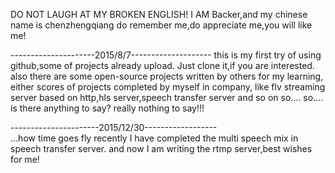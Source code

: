DO NOT LAUGH AT MY BROKEN ENGLISH!
I AM Backer,and my chinese name is chenzhengqiang
do remember me,do appreciate me,you will like me!


---------------------2015/8/7--------------------
this is my first try of using github,some of projects already upload.
Just clone it,if you are interested.
also there are some open-source projects written by others for my learning,
either scores of projects completed by myself in company,
like flv streaming server based on http,hls server,speech transfer server and so on
so....
so....
is there anything to say?
really nothing to say!!!


----------------------2015/12/30------------------                                              
...how time goes fly
recently I have completed the multi speech  mix in speech transfer server.
and now I am writing the rtmp server,best wishes for me!
